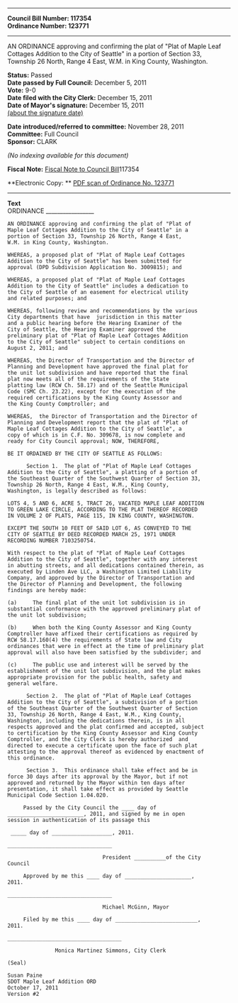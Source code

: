 * * * * *  
  
**Council Bill Number: [](#h0)[](#h2)117354**   
**Ordinance Number: 123771**  
  
* * * * *  
  
AN ORDINANCE approving and confirming the plat of "Plat of Maple Leaf Cottages Addition to the City of Seattle" in a portion of Section 33, Township 26 North, Range 4 East, W.M. in King County, Washington.  
  
**Status:** Passed   
**Date passed by Full Council:** December 5, 2011   
**Vote:** 9-0   
**Date filed with the City Clerk:** December 15, 2011   
**Date of Mayor's signature:** December 15, 2011   
[(about the signature date)](/~public/approvaldate.htm)   
  
  
**Date introduced/referred to committee:** November 28, 2011   
**Committee:** Full Council   
**Sponsor:** CLARK   
  
*(No indexing available for this document)*  
  
**Fiscal Note:** [Fiscal Note to Council Bill](http://clerk.seattle.gov/~public/fnote/117354.htm)[](#h1)[](#h3)117354  
  
**Electronic Copy: ** [PDF scan of Ordinance No. 123771](/~archives/Ordinances/Ord_123771.pdf)  
  
* * * * *  
  
**Text**  
    ORDINANCE _________________  
  
    AN ORDINANCE approving and confirming the plat of "Plat of  
    Maple Leaf Cottages Addition to the City of Seattle" in a  
    portion of Section 33, Township 26 North, Range 4 East,  
    W.M. in King County, Washington.  
  
    WHEREAS, a proposed plat of "Plat of Maple Leaf Cottages  
    Addition to the City of Seattle" has been submitted for  
    approval (DPD Subdivision Application No. 3009815); and  
  
    WHEREAS, a proposed plat of "Plat of Maple Leaf Cottages  
    Addition to the City of Seattle" includes a dedication to  
    the City of Seattle of an easement for electrical utility  
    and related purposes; and  
  
    WHEREAS, following review and recommendations by the various  
    City departments that have  jurisdiction in this matter  
    and a public hearing before the Hearing Examiner of the  
    City of Seattle, the Hearing Examiner approved the  
    preliminary plat of "Plat of Maple Leaf Cottages Addition  
    to the City of Seattle" subject to certain conditions on  
    August 2, 2011; and  
  
    WHEREAS, the Director of Transportation and the Director of  
    Planning and Development have approved the final plat for  
    the unit lot subdivision and have reported that the final  
    plat now meets all of the requirements of the State  
    platting law (RCW Ch. 58.17) and of the Seattle Municipal  
    Code (SMC Ch. 23.22), except for the execution of the  
    required certifications by the King County Assessor and  
    the King County Comptroller; and  
  
    WHEREAS,  the Director of Transportation and the Director of  
    Planning and Development report that the plat of "Plat of  
    Maple Leaf Cottages Addition to the City of Seattle", a  
    copy of which is in C.F. No. 309678, is now complete and  
    ready for City Council approval; NOW, THEREFORE,  
  
    BE IT ORDAINED BY THE CITY OF SEATTLE AS FOLLOWS:  
  
          Section 1.  The plat of "Plat of Maple Leaf Cottages  
    Addition to the City of Seattle", a platting of a portion of  
    the Southeast Quarter of the Southwest Quarter of Section 33,  
    Township 26 North, Range 4 East, W.M., King County,  
    Washington, is legally described as follows:  
  
    LOTS 4, 5 AND 6, ACRE 5, TRACT 26, VACATED MAPLE LEAF ADDITION  
    TO GREEN LAKE CIRCLE, ACCORDING TO THE PLAT THEREOF RECORDED  
    IN VOLUME 2 OF PLATS, PAGE 115, IN KING COUNTY, WASHINGTON.  
  
    EXCEPT THE SOUTH 10 FEET OF SAID LOT 6, AS CONVEYED TO THE  
    CITY OF SEATTLE BY DEED RECORDED MARCH 25, 1971 UNDER  
    RECORDING NUMBER 7103250754.  
  
    With respect to the plat of "Plat of Maple Leaf Cottages  
    Addition to the City of Seattle", together with any interest  
    in abutting streets, and all dedications contained therein, as  
    executed by Linden Ave LLC, a Washington Limited Liability  
    Company, and approved by the Director of Transportation and  
    the Director of Planning and Development, the following  
    findings are hereby made:  
  
    (a)     The final plat of the unit lot subdivision is in  
    substantial conformance with the approved preliminary plat of  
    the unit lot subdivision;  
  
    (b)     When both the King County Assessor and King County  
    Comptroller have affixed their certifications as required by  
    RCW 58.17.160(4) the requirements of State law and City  
    ordinances that were in effect at the time of preliminary plat  
    approval will also have been satisfied by the subdivider; and  
  
    (c)     The public use and interest will be served by the  
    establishment of the unit lot subdivision, and the plat makes  
    appropriate provision for the public health, safety and  
    general welfare.  
  
          Section 2.  The plat of "Plat of Maple Leaf Cottages  
    Addition to the City of Seattle", a subdivision of a portion  
    of the Southeast Quarter of the Southwest Quarter of Section  
    33, Township 26 North, Range 4 East, W.M., King County,  
    Washington, including the dedications therein, is in all  
    respects approved and the plat confirmed and accepted, subject  
    to certification by the King County Assessor and King County  
    Comptroller, and the City Clerk is hereby authorized  and  
    directed to execute a certificate upon the face of such plat  
    attesting to the approval thereof as evidenced by enactment of  
    this ordinance.  
  
          Section 3.  This ordinance shall take effect and be in  
    force 30 days after its approval by the Mayor, but if not  
    approved and returned by the Mayor within ten days after  
    presentation, it shall take effect as provided by Seattle  
    Municipal Code Section 1.04.020.  
  
         Passed by the City Council the ____ day of  
    ________________________, 2011, and signed by me in open  
    session in authentication of its passage this  
  
     _____ day of ___________________, 2011.  
  
    _________________________________  
  
                                  President __________of the City  
    Council  
  
         Approved by me this ____ day of _____________________,  
    2011.  
  
    _________________________________  
  
                                  Michael McGinn, Mayor  
  
         Filed by me this ____ day of __________________________,  
    2011.  
  
    ____________________________________  
  
                   Monica Martinez Simmons, City Clerk  
  
    (Seal)  
  
    Susan Paine  
    SDOT Maple Leaf Addition ORD  
    October 17, 2011  
    Version #2  
